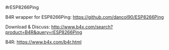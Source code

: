 #rESP8266Ping

B4R wrapper for ESP8266Ping: https://github.com/dancol90/ESP8266Ping

Download & Discuss: http://www.b4x.com/search?product=B4R&query=rESP8266Ping

B4R: https://www.b4x.com/b4r.html